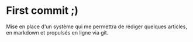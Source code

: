 # First commit ;)
Mise en place d'un système qui me permettra de rédiger quelques articles, en markdown et propulsés en ligne via git.
